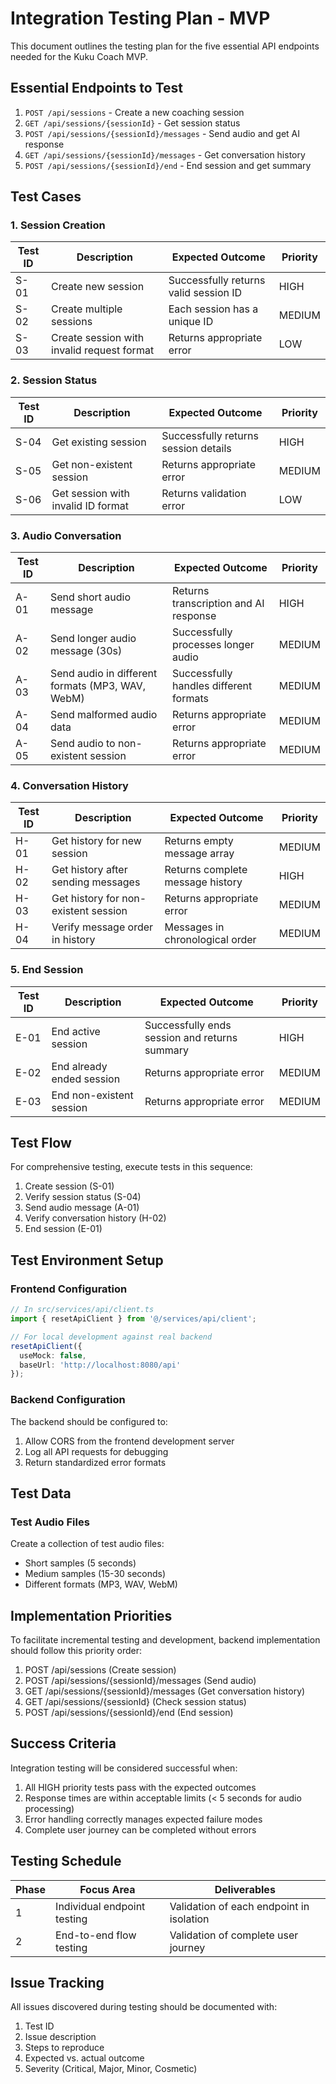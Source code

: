 # Integration Testing Plan - MVP

This document outlines the testing plan for the five essential API endpoints needed for the Kuku Coach MVP.

## Essential Endpoints to Test

1. `POST /api/sessions` - Create a new coaching session
2. `GET /api/sessions/{sessionId}` - Get session status
3. `POST /api/sessions/{sessionId}/messages` - Send audio and get AI response
4. `GET /api/sessions/{sessionId}/messages` - Get conversation history
5. `POST /api/sessions/{sessionId}/end` - End session and get summary

## Test Cases

### 1. Session Creation

| Test ID | Description | Expected Outcome | Priority |
|---------|-------------|------------------|----------|
| S-01    | Create new session | Successfully returns valid session ID | HIGH |
| S-02    | Create multiple sessions | Each session has a unique ID | MEDIUM |
| S-03    | Create session with invalid request format | Returns appropriate error | LOW |

### 2. Session Status

| Test ID | Description | Expected Outcome | Priority |
|---------|-------------|------------------|----------|
| S-04    | Get existing session | Successfully returns session details | HIGH |
| S-05    | Get non-existent session | Returns appropriate error | MEDIUM |
| S-06    | Get session with invalid ID format | Returns validation error | LOW |

### 3. Audio Conversation

| Test ID | Description | Expected Outcome | Priority |
|---------|-------------|------------------|----------|
| A-01    | Send short audio message | Returns transcription and AI response | HIGH |
| A-02    | Send longer audio message (30s) | Successfully processes longer audio | MEDIUM |
| A-03    | Send audio in different formats (MP3, WAV, WebM) | Successfully handles different formats | MEDIUM |
| A-04    | Send malformed audio data | Returns appropriate error | MEDIUM |
| A-05    | Send audio to non-existent session | Returns appropriate error | MEDIUM |

### 4. Conversation History

| Test ID | Description | Expected Outcome | Priority |
|---------|-------------|------------------|----------|
| H-01    | Get history for new session | Returns empty message array | MEDIUM |
| H-02    | Get history after sending messages | Returns complete message history | HIGH |
| H-03    | Get history for non-existent session | Returns appropriate error | MEDIUM |
| H-04    | Verify message order in history | Messages in chronological order | MEDIUM |

### 5. End Session

| Test ID | Description | Expected Outcome | Priority |
|---------|-------------|------------------|----------|
| E-01    | End active session | Successfully ends session and returns summary | HIGH |
| E-02    | End already ended session | Returns appropriate error | MEDIUM |
| E-03    | End non-existent session | Returns appropriate error | MEDIUM |

## Test Flow

For comprehensive testing, execute tests in this sequence:

1. Create session (S-01)
2. Verify session status (S-04)
3. Send audio message (A-01)
4. Verify conversation history (H-02)
5. End session (E-01)

## Test Environment Setup

### Frontend Configuration

```typescript
// In src/services/api/client.ts
import { resetApiClient } from '@/services/api/client';

// For local development against real backend
resetApiClient({
  useMock: false,
  baseUrl: 'http://localhost:8080/api'
});
```

### Backend Configuration

The backend should be configured to:

1. Allow CORS from the frontend development server
2. Log all API requests for debugging
3. Return standardized error formats

## Test Data

### Test Audio Files

Create a collection of test audio files:
- Short samples (5 seconds)
- Medium samples (15-30 seconds)
- Different formats (MP3, WAV, WebM)

## Implementation Priorities

To facilitate incremental testing and development, backend implementation should follow this priority order:

1. POST /api/sessions (Create session)
2. POST /api/sessions/{sessionId}/messages (Send audio)
3. GET /api/sessions/{sessionId}/messages (Get conversation history)
4. GET /api/sessions/{sessionId} (Check session status)
5. POST /api/sessions/{sessionId}/end (End session)

## Success Criteria

Integration testing will be considered successful when:

1. All HIGH priority tests pass with the expected outcomes
2. Response times are within acceptable limits (< 5 seconds for audio processing)
3. Error handling correctly manages expected failure modes
4. Complete user journey can be completed without errors

## Testing Schedule

| Phase | Focus Area | Deliverables |
|------|------------|--------------|
| 1    | Individual endpoint testing | Validation of each endpoint in isolation |
| 2    | End-to-end flow testing | Validation of complete user journey |

## Issue Tracking

All issues discovered during testing should be documented with:
1. Test ID
2. Issue description
3. Steps to reproduce
4. Expected vs. actual outcome
5. Severity (Critical, Major, Minor, Cosmetic)